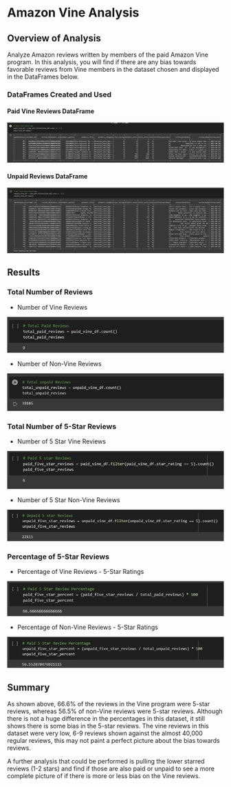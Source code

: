 # Amazon Vine Analysis

## Overview of Analysis

Analyze Amazon reviews written by members of the paid Amazon Vine program. In this analysis, you will find if there are any bias towards favorable reviews from Vine members in the dataset chosen and displayed in the DataFrames below.


### DataFrames Created and Used

#### Paid Vine Reviews DataFrame

![Paid_Vine_DF](Resources/Paid_Vine_DF.png)

#### Unpaid Reviews DataFrame

![Unpaid_Vine_DF](Resources/Unpaid_Vine_DF.png)


## Results

### Total Number of Reviews

* Number of Vine Reviews

![Total_Paid](Resources/Total_Paid_Reviews.png) 

* Number of Non-Vine Reviews

![Total_Unpaid](Resources/Total_Unpaid_Reviews.png)




### Total Number of 5-Star Reviews

* Number of 5 Star Vine Reviews

![Paid_5Star](Resources/Paid_5Star_Reviews.png) 

* Number of 5 Star Non-Vine Reviews

![Unpaid_5Star](Resources/Unpaid_5Star_Reviews.png)




### Percentage of 5-Star Reviews

* Percentage of Vine Reviews - 5-Star Ratings

![Paid_5Star_Percentage](Resources/Paid_5Star_Reviews_Percentage.png)

* Percentage of Non-Vine Reviews - 5-Star Ratings

![Unpaid_5Star_Percentage](Resources/Unpaid_5Star_Reviews_Percentage.png)



## Summary

As shown above, 66.6% of the reviews in the Vine program were 5-star reviews, whereas 56.5% of non-Vine reviews were 5-star reviews. Although there is not a huge difference in the percentages in this dataset, it still shows there is some bias in the 5-star reviews. The vine reviews in this dataset were very low, 6-9 reviews shown against the almost 40,000 regular reviews, this may not paint a perfect picture about the bias towards reviews.

A further analysis that could be performed is pulling the lower starred reviews (1-2 stars) and find if those are also paid or unpaid to see a more complete picture of if there is more or less bias on the Vine reviews.

